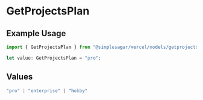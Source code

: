 # GetProjectsPlan

## Example Usage

```typescript
import { GetProjectsPlan } from "@simplesagar/vercel/models/getprojectsop.js";

let value: GetProjectsPlan = "pro";
```

## Values

```typescript
"pro" | "enterprise" | "hobby"
```